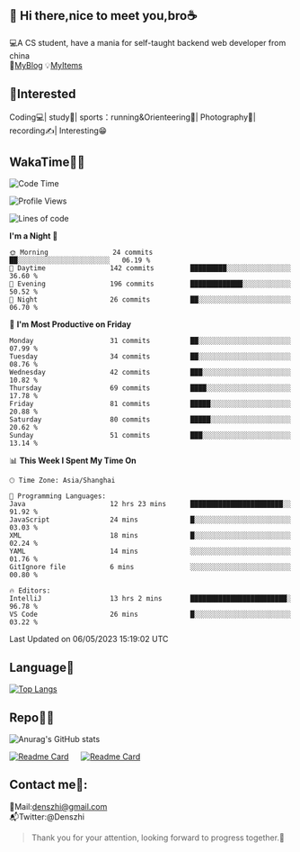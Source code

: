 👋 Hi there,nice to meet you,bro☕
---
💻A CS student, have a mania for self-taught backend web developer from china   
👣[MyBlog](https://github.com/HealUP/MyBlog)
💡[MyItems](https://healup.github.io/)

 <!-- waka-box start -->
 <!-- waka-box end -->
 
🧲**Interested**
--
Coding💻| study📖| sports：running&Orienteering🏃‍| Photography📸| recording✍️| Interesting😁

WakaTime👨‍💻
---
<!--START_SECTION:waka-->
![Code Time](http://img.shields.io/badge/Code%20Time-120%20hrs%2011%20mins-blue)

![Profile Views](http://img.shields.io/badge/Profile%20Views-9-blue)

![Lines of code](https://img.shields.io/badge/From%20Hello%20World%20I%27ve%20Written-157.0%20thousand%20lines%20of%20code-blue)

**I'm a Night 🦉** 

```text
🌞 Morning                24 commits          ██░░░░░░░░░░░░░░░░░░░░░░░   06.19 % 
🌆 Daytime                142 commits         █████████░░░░░░░░░░░░░░░░   36.60 % 
🌃 Evening                196 commits         █████████████░░░░░░░░░░░░   50.52 % 
🌙 Night                  26 commits          ██░░░░░░░░░░░░░░░░░░░░░░░   06.70 % 
```
📅 **I'm Most Productive on Friday** 

```text
Monday                   31 commits          ██░░░░░░░░░░░░░░░░░░░░░░░   07.99 % 
Tuesday                  34 commits          ██░░░░░░░░░░░░░░░░░░░░░░░   08.76 % 
Wednesday                42 commits          ███░░░░░░░░░░░░░░░░░░░░░░   10.82 % 
Thursday                 69 commits          ████░░░░░░░░░░░░░░░░░░░░░   17.78 % 
Friday                   81 commits          █████░░░░░░░░░░░░░░░░░░░░   20.88 % 
Saturday                 80 commits          █████░░░░░░░░░░░░░░░░░░░░   20.62 % 
Sunday                   51 commits          ███░░░░░░░░░░░░░░░░░░░░░░   13.14 % 
```


📊 **This Week I Spent My Time On** 

```text
🕑︎ Time Zone: Asia/Shanghai

💬 Programming Languages: 
Java                     12 hrs 23 mins      ███████████████████████░░   91.92 % 
JavaScript               24 mins             █░░░░░░░░░░░░░░░░░░░░░░░░   03.03 % 
XML                      18 mins             █░░░░░░░░░░░░░░░░░░░░░░░░   02.24 % 
YAML                     14 mins             ░░░░░░░░░░░░░░░░░░░░░░░░░   01.76 % 
GitIgnore file           6 mins              ░░░░░░░░░░░░░░░░░░░░░░░░░   00.80 % 

🔥 Editors: 
IntelliJ                 13 hrs 2 mins       ████████████████████████░   96.78 % 
VS Code                  26 mins             █░░░░░░░░░░░░░░░░░░░░░░░░   03.22 % 
```


 Last Updated on 06/05/2023 15:19:02 UTC
<!--END_SECTION:waka-->

Language🚀
---
[![Top Langs](https://github-readme-stats.vercel.app/api/top-langs/?username=HealUP&layout=compact&hide_border=true)](https://github.com/HealUP)

Repo🧑‍💻
---
![Anurag's GitHub stats](https://github-readme-stats.vercel.app/api?username=HealUP&count_private=true&show_icons=true&theme=gruvbox&hide_border=true) 

[![Readme Card](https://github-readme-stats.vercel.app/api/pin/?username=HealUP&repo=InternetEy&theme=transparent)](https://github.com/HealUP/InternetEy) &emsp;
[![Readme Card](https://github-readme-stats.vercel.app/api/pin/?username=HealUP&repo=CampusExperience&theme=transparent)](https://github.com/HealUP/CampusExperience)


Contact me📱:
---
📮Mail:denszhi@gmail.com  
📬Twitter:@Denszhi  

> Thank you for your attention, looking forward to progress together.🎉
